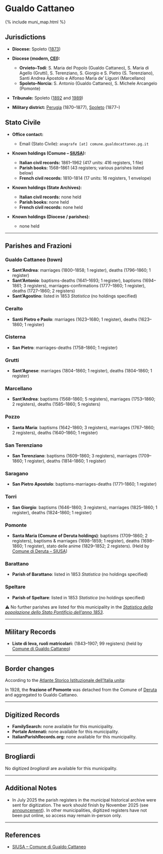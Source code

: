 # Gualdo Cattaneo

{% include muni_map.html %}

## Jurisdictions

* **Diocese:** Spoleto ([1873](https://www.google.it/books/edition/Il_libro_de_comuni_del_Regno_d_Italia_co/WF9mfeJJcDEC?gbpv=1))
* **Diocese (modern, [CEI](https://www.chiesacattolica.it/annuario-cei/ricerca-parrocchie/)):**
  * **Orvieto–Todi**: S. Maria del Popolo (Gualdo Cattaneo), S. Maria di Agello (Grutti), S. Terenziano, S. Giorgio e S. Pietro (S. Terenziano), Santi Andrea Apostolo e Alfonso Maria de’ Liguori (Marcellano)
  * **Spoleto–Norcia:** S. Antonio (Gualdo Cattaneo), S. Michele Arcangelo (Pomonte)


* **Tribunale:** Spoleto ([1892](https://www.google.it/books/edition/Bollettino_ufficiale_del_Ministero_di_gr/kRXd4t5fK-0C?hl=en&gbpv=1&pg=PA457&printsec=frontcover) and [1989](https://www.google.it/books/edition/Gazzetta_ufficiale_della_Repubblica_ital/-Z6nogg-qMQC?hl=en&gbpv=1&pg=RA8-PA38&printsec=frontcover))
* **Military district:** [Perugia](../mil/perugia.md) (1870–1877), [Spoleto](../mil/spoleto.md) (1877–)

## Stato Civile

* **Office contact:**

  * Email (Stato Civile): `anagrafe [at] comune.gualdocattaneo.pg.it`

* **Known holdings (Comune – [SIUSA](https://siusa-archivi.cultura.gov.it/cgi-bin/siusa/pagina.pl?TipoPag=comparc&Chiave=326467)):**

  * **Italian civil records:** 1861–1962 (417 units: 416 registers, 1 file)
  * **Parish books:** 1568–1861 (43 registers; various parishes listed below)
  * **French civil records:** 1810–1814 (17 units: 16 registers, 1 envelope)

* **Known holdings (State Archives):**

  * **Italian civil records:** none held
  * **Parish books:** none held
  * **French civil records:** none held

* **Known holdings (Diocese / parishes):**

  * none held

---

## Parishes and Frazioni

### Gualdo Cattaneo (town)

* **Sant’Andrea**: marriages (1800–1858; 1 register), deaths (1796–1860; 1 register)
* **Sant’Antonio**: baptisms-deaths (1641–1693; 1 register), baptisms (1694–1861; 3 registers), marriages-confirmations (1777–1860; 1 register), deaths (1727–1860; 2 registers)
* **Sant’Agostino**: listed in 1853 *Statistica* (no holdings specified)

### Ceralto

* **Santi Pietro e Paolo**: marriages (1623–1680; 1 register), deaths (1623–1860; 1 register)

### Cisterna

* **San Pietro**: marriages-deaths (1758–1860; 1 register)

### Grutti

* **Sant’Agnese**: marriages (1804–1860; 1 register), deaths (1804–1860; 1 register)

### Marcellano

* **Sant’Andrea**: baptisms (1568–1860; 5 registers), marriages (1753–1860; 2 registers), deaths (1585–1860; 5 registers)

### Pozzo

* **Santa Maria**: baptisms (1642–1860; 3 registers), marriages (1767–1860; 2 registers), deaths (1640–1860; 1 register)

### San Terenziano

* **San Terenziano**: baptisms (1609–1860; 3 registers), marriages (1709–1860; 1 register), deaths (1814–1860; 1 register)

### Saragano

* **San Pietro Apostolo**: baptisms-marriages-deaths (1771–1860; 1 register)

### Torri

* **San Giorgio**: baptisms (1646–1860; 3 registers), marriages (1825–1860; 1 register), deaths (1824–1860; 1 register)

### Pomonte

* **Santa Maria (Comune of Deruta holdings)**: baptisms (1709–1860; 2 registers), baptisms & marriages (1698–1859; 1 register), deaths (1698–1860; 1 register), stato delle anime (1829–1852; 2 registers). (Held by [Comune di Deruta – SIUSA](https://siusa-archivi.cultura.gov.it/cgi-bin/siusa/pagina.pl?TipoPag=comparc&Chiave=305468))

### Barattano

* **Parish of Barattano**: listed in 1853 *Statistica* (no holdings specified)

### Speltare

* **Parish of Speltare**: listed in 1853 *Statistica* (no holdings specified)

⚠️ No further parishes are listed for this municipality in the *[Statistica della popolazione dello Stato Pontificio dell’anno 1853](https://www.google.it/books/edition/Statistics_della_popolazione_dello_Stato/v6dCAQAAMAAJ)*.

---

## Military Records

* **Liste di leva, ruoli matricolari:** (1843–1907; 99 registers) (held by [Comune di Gualdo Cattaneo](https://siusa-archivi.cultura.gov.it/cgi-bin/siusa/pagina.pl?TipoPag=comparc&Chiave=604041&RicVM=ricercasemplice&RicFrmRicSemplice=Liste%20di%20leva&RicProgetto=reg%2dumb&RicSez=complessi))

---


## Border changes

According to the [Atlante Storico Istituzionale dell’Italia unita](http://dati.san.beniculturali.it/asi/local/detail.html?UA05092):

In 1928, the **frazione of Pomonte** was detached from the Comune of [Deruta](deruta.md) and aggregated to Gualdo Cattaneo.

---

## Digitized Records

* **FamilySearch:** none available for this municipality.
* **Portale Antenati:** none available for this municipality.
* **ItalianParishRecords.org:** none available for this municipality.

---

## Brogliardi

No digitized *brogliardi* are available for this municipality.

---

## Additional Notes

* In July 2025 the parish registers in the municipal historical archive were sent for digitization. The work should finish by November 2025 (see [announcement](https://www.facebook.com/archivisticabibliograficaumbria/posts/pfbid0LA5iBJ5Gks7LT9xEoAg7qTvaKaeypEyyUz6djKnFBLnMSKFtJVKonQg829ZSDtaUl)). In other municipalities, digitized registers have not been put online, so access may remain in-person only.  

---

## References

* [SIUSA – Comune di Gualdo Cattaneo](https://siusa-archivi.cultura.gov.it/cgi-bin/siusa/pagina.pl?TipoPag=comparc&Chiave=326467)
